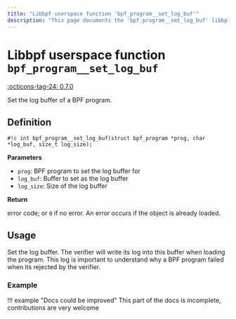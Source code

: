 ```yaml
---
title: "Libbpf userspace function 'bpf_program__set_log_buf'"
description: "This page documents the 'bpf_program__set_log_buf' libbpf userspace function, including its definition, usage, and examples."
---
```

# Libbpf userspace function `bpf_program__set_log_buf`

<!-- [LIBBPF_TAG] -->
[:octicons-tag-24: 0.7.0](https://github.com/libbpf/libbpf/releases/tag/v0.7.0)
<!-- [/LIBBPF_TAG] -->

Set the log buffer of a BPF program.

## Definition

`#!c int bpf_program__set_log_buf(struct bpf_program *prog, char *log_buf, size_t log_size);`

**Parameters**

- `prog`: BPF program to set the log buffer for
- `log_buf`: Buffer to set as the log buffer
- `log_size`: Size of the log buffer

**Return**

error code; or `0` if no error. An error occurs if the object is already loaded.

## Usage

Set the log buffer. The verifier will write its log into this buffer when loading the program. This log is important to understand why a BPF program failed when its rejected by the verifier.

### Example

!!! example "Docs could be improved"
    This part of the docs is incomplete, contributions are very welcome
